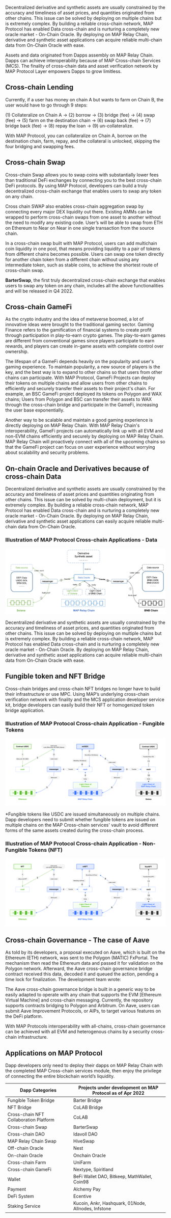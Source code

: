 Decentralized derivative and synthetic assets are usually constrained by the accuracy and timeliness of asset prices, and quantities originated from other chains. This issue can be solved by deploying on multiple chains but is extremely complex. By building a reliable cross-chain network, MAP Protocol has enabled Data cross-chain and is nurturing a completely new oracle market - On-Chain Oracle. By deploying on MAP Relay Chain, derivative and synthetic asset applications can acquire reliable multi-chain data from On-Chain Oracle with ease.

Assets and data originated from Dapps assembly on MAP Relay Chain. Dapps can achieve interoperability because of MAP Cross-chain Services (MCS). The finality of cross-chain data and asset verification network by MAP Protocol Layer empowers Dapps to grow limitless.

## Cross-chain Lending

Currently, if a user has money on chain A but wants to farm on Chain B, the user would have to go through 9 steps:

(1) Collateralize on Chain A -> (2) borrow -> (3) bridge (fee) -> (4) swap (fee) -> (5) farm on the destination chain -> (6) swap back (fee) -> (7) bridge back (fee) -> (8) repay the loan -> (9) un-collateralize.

With MAP Protocol, you can collateralize on Chain A, borrow on the destination chain, farm, repay, and the collateral is unlocked, skipping the four bridging and swapping fees.


## Cross-chain Swap

Cross-chain Swap allows you to swap coins with substantially lower fees than traditional DeFi exchanges by connecting you to the best cross-chain DeFi protocols. By using MAP Protocol, developers can build a truly decentralized cross-chain exchange that enables users to swap any token on any chain.
 
Cross chain SWAP also enables cross-chain aggregation swap by connecting every major DEX liquidity out there. Existing AMMs can be wrapped to perform cross-chain swaps from one asset to another without the need to modify any existing code. User’s will be able to swap from ETH on Ethereum to Near on Near in one single transaction from the source chain.

In a cross-chain swap built with MAP Protocol, users can add multichain coin liquidity in one pool, that means providing liquidity to a pair of tokens from different chains becomes possible. Users can swap one token directly for another chain token from a different chain without using any intermediate token, such as stable coins, to achieve the shortest route of cross-chain swap.

**BarterSwap**, the first truly decentralized cross-chain exchange that enables users to swap any token on any chain, includes all the above functionalities and will be released in Q4 2022. 


## Cross-chain GameFi

As the crypto industry and the idea of metaverse boomed, a lot of innovative ideas were brought to the traditional gaming sector. Gaming Finance refers to the gamification of financial systems to create profit through participation in play-to-earn crypto games. The play-to-earn games are different from conventional games since players participate to earn rewards, and players can create in-game assets with complete control over ownership. 

The lifespan of a GameFi depends heavily on the popularity and user's gaming experience. To maintain popularity, a new source of players is the key, and the best way is to expand to other chains so that users from other chains can participate. With MAP Protocol, GameFi Projects can deploy their tokens on multiple chains and allow users from other chains to efficiently and securely transfer their assets to their project's chain. For example, an BSC GameFi project deployed its tokens on Polygon and WAX chains; Users from Polygon and BSC can transfer their assets to WAX through the cross-chain bridge and participate in the GameFi, increasing the user base exponentially. 

Another way to be scalable and maintain a good gaming experience is directly deploying on MAP Relay Chain. With MAP Relay Chain's interoperability, GameFi projects can automatically link up with all EVM and non-EVM chains efficiently and securely by deploying on MAP Relay Chain. MAP Relay Chain will proactively connect with all of the upcoming chains so that the GameFi project can focus on user experience without worrying about scalability and security problems. 


## On-chain Oracle and Derivatives because of cross-chain Data

Decentralized derivative and synthetic assets are usually constrained by the accuracy and timeliness of asset prices and quantities originating from other chains. This issue can be solved by multi-chain deployment, but it is extremely complex. By building a reliable cross-chain network, MAP Protocol has enabled Data cross-chain and is nurturing a completely new oracle market - On-Chain Oracle. By deploying on MAP Relay Chain, derivative and synthetic asset applications can easily acquire reliable multi-chain data from On-Chain Oracle. 


### Illustration of MAP Protocol Cross-chain Applications - Data

![Illustration of MAP Protocol Cross-chain Applications - Data](data.png)

Decentralized derivative and synthetic assets are usually constrained by the accuracy and timeliness of asset prices, and quantities originated from other chains. This issue can be solved by deploying on multiple chains but is extremely complex. By building a reliable cross-chain network, MAP Protocol has enabled Data cross-chain and is nurturing a completely new oracle market - On-Chain Oracle. By deploying on MAP Relay Chain, derivative and synthetic asset applications can acquire reliable multi-chain data from On-Chain Oracle with ease. 

## Fungible token and NFT Bridge

Cross-chain bridges and cross-chain NFT bridges no longer have to build their infrastructure or use MPC. Using MAP’s underlying cross-chain verification network with finality and the MCS application developer service kit, bridge developers can easily build their NFT or homogenized token bridge application.

### Illustration of MAP Protocol Cross-chain Application - Fungible Tokens

![MAP Protocol Cross-chain Application - Fungible Tokens](erc-20.png)

*Fungible tokens like USDC are issued simultaneously on multiple chains. Dapp developers need to submit whether fungible tokens are issued on multiple chains on the MAP Cross-chain services' vault to avoid different forms of the same assets created during the cross-chain process.

### Illustration of MAP Protocol Cross-chain Application - Non-Fungible Tokens (NFT)

![MAP Protocol Cross-chain Application - NFT](nft_flow.png)

## Cross-chain Governance - The case of Aave

As told by its developers, a proposal executed on Aave, which is built on the Ethereum (ETH) network, was sent to the Polygon (MATIC) FxPortal. The mechanism then read the Ethereum data and passed it for validation on the Polygon network. Afterward, the Aave cross-chain governance bridge contract received this data, decoded it and queued the action, pending a time lock for finalization. The development team wrote:

The Aave cross-chain governance bridge is built in a generic way to be easily adapted to operate with any chain that supports the EVM [Ethereum Virtual Machine] and cross-chain messaging. Currently, the repository supports contracts bridging to Polygon and Arbitrum. On Aave, users can submit Aave Improvement Protocols, or AIPs, to target various features on the DeFi platform.

With MAP Protocols interoperability with all-chains, cross-chain governance can be achieved with all EVM and heterogenous chains by a security cross-chain infrastructure.


## Applications on MAP Protocol

Dapp developers only need to deploy their dapps on MAP Relay Chain with the completed MAP Cross-chain services module, then enjoy the privilege of connecting the entire blockchain world’s liquidity. 

| Dapp Categories | Projects under development on MAP Protocol as of Apr 2022 |
| ---- | ---- |
| Fungible Token Bridge | Barter Bridge |
| NFT Bridge | CoLAB Bridge |
| Cross-chain NFT Collaboration Platform | CoLAB |
| Cross-chain Swap | BarterSwap |
| Cross-chain DAO | Idavoll DAO |
| MAP Relay Chain Swap | HiveSwap |
| Off-chain Oracle | Nest |
| On-chain Oracle | Onchain Oracle |
| Cross-chain Farm | UniFarm |
| Cross-chain GameFi | Nextype, Spiritland |
| Wallet | BeFi Wallet DAO, Bitkeep, MathWallet, Coin98 |
| Payment | Alchemy Pay |
| DeFi System | Ecentive |
| Staking Service | Kucoin, Ankr, Hashquark, 01Node, Allnodes, Infstone |


